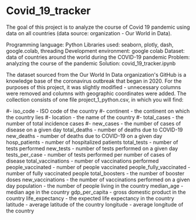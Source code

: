 # Covid_19_tracker
The goal of this project is to analyze the course of Covid 19 pandemic using data on all countries (data source: organization - Our World in Data).

Programming language: Python
Libraries used: seaborn, plotly, dash, google.colab, threading
Development environment: google colab
Dataset: data of countries around the world during the COVID-19 pandemic
Problem: analyzing the course of the pandemic
Solution: covid_19_tracker.ipynb

The dataset sourced from the Our World In Data organization's GitHub is a knowledge base of the coronavirus outbreak that began in 2020. For the purposes of this project, it was slightly modified - unnecessary columns were removed and columns with geographic coordinates were added. The collection consists of one file project_1_python.csv, in which you will find:

#- iso_code - ISO code of the country
#- continent - the continent on which the country lies
#- location - the name of the country
#- total_cases - the number of total incidence cases
#- new_cases - the number of cases of disease on a given day
total_deaths - number of deaths due to COVID-19
new_deaths - number of deaths due to COVID-19 on a given day
hosp_patients - number of hospitalized patients
total_tests - number of tests performed
new_tests - number of tests performed on a given day
tests_per_case - number of tests performed per number of cases of disease
total_vaccinations - number of vaccinations performed
people_vaccinated - number of people vaccinated
people_fully_vaccinated - number of fully vaccinated people
total_boosters - the number of booster doses
new_vaccinations - the number of vaccinations performed on a given day
population - the number of people living in the country
median_age - median age in the country
gdp_per_capita - gross domestic product in the country
life_expectancy - the expected life expectancy in the country
latitude - average latitude of the country
longitude - average longitude of the country
